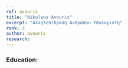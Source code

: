 ```yaml
---
ref: avouris
title: "Nikolaos Avouris"
excerpt: "Αλληλεπίδραση Ανθρώπου Υπολογιστή"
rank: 3
author: avouris
research:  
---
```


### Education:
